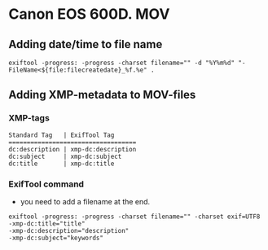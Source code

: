 # Canon EOS 600D. MOV

## Adding date/time to file name

```
exiftool -progress: -progress -charset filename="" -d "%Y%m%d" "-FileName<${file:filecreatedate}_%f.%e" .
```

## Adding XMP-metadata to MOV-files

### XMP-tags

```
Standard Tag   | ExifTool Tag
===================================
dc:description | xmp-dc:description
dc:subject     | xmp-dc:subject
dc:title       | xmp-dc:title
```

### ExifTool command

- you need to add a filename at the end.

```
exiftool -progress: -progress -charset filename="" -charset exif=UTF8
-xmp-dc:title="title"
-xmp-dc:description="description"
-xmp-dc:subject="keywords"
```